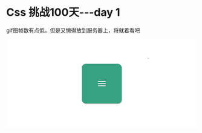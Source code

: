 # Css 挑战100天---day 1

gif图帧数有点低，但是又懒得放到服务器上，将就着看吧

![20180910-210231_capture](20180910-210231_capture.gif)